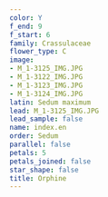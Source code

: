 ```yaml
---
color: Y
f_end: 9
f_start: 6
family: Crassulaceae
flower_type: C
image:
- M_1-3125_IMG.JPG
- M_1-3122_IMG.JPG
- M_1-3123_IMG.JPG
- M_1-3124_IMG.JPG
latin: Sedum maximum
lead: M_1-3125_IMG.JPG
lead_sample: false
name: index.en
order: Sedum
parallel: false
petals: 5
petals_joined: false
star_shape: false
title: Orphine
---
```

